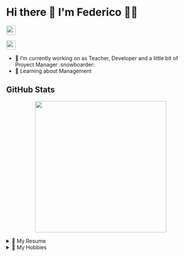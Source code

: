 <h1>
  Hi there 👋 I'm Federico 👨‍💻
</h1>
<p>
<a href="https://www.linkedin.com/in/federico-madoery"><img src="https://img.shields.io/badge/linkedin-%230077B5.svg?&style=for-the-badge&logo=linkedin&logoColor=white" height=25></a>

<a href="https://es.stackoverflow.com/users/69913/federico-madoery?tab=profile"><img src="https://img.shields.io/badge/stack%20overflow-FE7A16?logo=stack-overflow&logoColor=white&style=for-the-badge" height=25></a>

</p>
<ul>
<li>🔭 I’m currently working on as Teacher, Developer and a little bit of Proyect Manager :snowboarder:</li>
<li>🧐 Learning about Management</li>
</ul>

<h2>GitHub Stats</h2>

<p align='center'>
  <a href="#"><img src="https://github-readme-stats.vercel.app/api?username=FedeMadoery&show_icons=true&count_private=true&theme=dark" width="350"></a>
</p>

<details>
  <summary>📃 My Resume</summary>
  
</details>
<details>
  <summary>📃 My Hobbies</summary>
  
</details>
